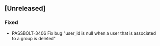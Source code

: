 ## [Unreleased]
### Fixed
- PASSBOLT-3406 Fix bug "user_id is null when a user that is associated to a group is deleted"


